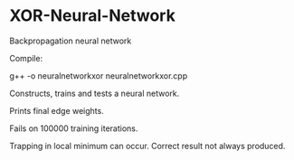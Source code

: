 # XOR-Neural-Network
Backpropagation neural network

Compile:

g++ -o neuralnetworkxor neuralnetworkxor.cpp

Constructs, trains and tests a neural network.

Prints final edge weights.

Fails on 100000 training iterations.

Trapping in local minimum can occur. Correct result not always produced.
